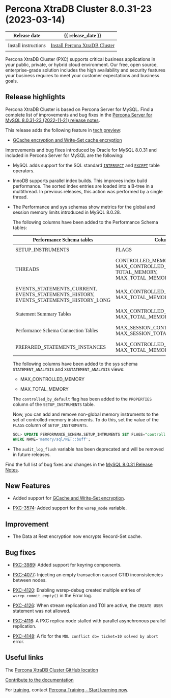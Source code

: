 # Percona XtraDB Cluster 8.0.31-23 (2023-03-14)

<style>
    table {
        width=50%;
        font-family: Poppins;
    }
    table td {
        border: 0px;
        padding: 8px;
    }
</style>

| Release date | {{ release_date }} |
|---|---|
| Install instructions | [Install Percona XtraDB Cluster](https://www.percona.com/doc/percona-xtradb-cluster/8.0/install/index.html) |

Percona XtraDB Cluster (PXC) supports critical business applications in your public, private, or hybrid cloud environment. Our free, open source, enterprise-grade solution includes the high availability and security features your business requires to meet your customer expectations and business goals.


## Release highlights

Percona XtraDB Cluster is based on Percona Server for MySQL. Find a complete list of improvements and bug fixes in the [Percona Server for MySQL 8.0.31-23 (2022-11-21) release notes](https://docs.percona.com/percona-server/8.0/release-notes/8.0.30-22.html).

This release adds the following feature in [tech preview](../glossary.md#tech-preview):

* [GCache encryption and Write-Set cache encryption](../management/gcache-write-set-cache-encryption)

Improvements and bug fixes introduced by Oracle for MySQL 8.0.31 and included in Percona Server for MySQL are the following:

* MySQL adds support for the SQL standard [`INTERSECT`](https://dev.mysql.com/doc/refman/8.0/en/intersect.html) and [`EXCEPT`](https://dev.mysql.com/doc/refman/8.0/en/except.html) table operators.

* InnoDB supports parallel index builds. This improves index build performance. The sorted index entries are loaded into a B-tree in a multithread. In previous releases, this action was performed by a single thread.

* The Performance and sys schemas show metrics for the global and session memory limits introduced in MySQL 8.0.28.

    The following columns have been added to the Performance Schema tables:

    | Performance Schema tables                                                            | Columns                                                   |
    | ------------------------------------------------------------------------------------ | --------------------------------------------------------- |
    | SETUP_INSTRUMENTS                                                                    | FLAGS                                                     |
    | THREADS                                                                              | CONTROLLED_MEMORY, MAX_CONTROLLED_MEMORY, TOTAL_MEMORY, MAX_TOTAL_MEMORY |
    | EVENTS_STATEMENTS_CURRENT, EVENTS_STATEMENTS_HISTORY, EVENTS_STATEMENTS_HISTORY_LONG | MAX_CONTROLLED_MEMORY, MAX_TOTAL_MEMORY                   |
    | Statement Summary Tables                                                             | MAX_CONTROLLED_MEMORY, MAX_TOTAL_MEMORY                   |
    | Performance Schema Connection Tables                                                 | MAX_SESSION_CONTROLLED_MEMORY, MAX_SESSION_TOTAL_MEMORY   |
    | PREPARED_STATEMENTS_INSTANCES                                                        | MAX_CONTROLLED_MEMORY, MAX_TOTAL_MEMORY                   |

    The following columns have been added to the sys schema `STATEMENT_ANALYSIS` and `X$STATEMENT_ANALYSIS` views:

    * MAX_CONTROLLED_MEMORY

    * MAX_TOTAL_MEMORY

    The `controlled_by_default` flag has been added to the `PROPERTIES` column of the `SETUP_INSTRUMENTS` table.

    Now, you can add and remove non-global memory instruments to the set of controlled-memory instruments. To do this, set the value of the `FLAGS` column of `SETUP_INSTRUMENTS`.

    ```sql
    SQL> UPDATE PERFORMANCE_SCHEMA.SETUP_INTRUMENTS SET FLAGS="controlled" 
    WHERE NAME='memory/sql/NET::buff';
    ```

* The `audit_log_flush` variable has been deprecated and will be removed in future releases.

Find the full list of bug fixes and changes in the [MySQL 8.0.31 Release Notes](https://dev.mysql.com/doc/relnotes/mysql/8.0/en/news-8-0-31.html).

## New Features

* Added support for [GCache and Write-Set encryption](../management/gcache-write-set-cache-encryption).

* [PXC-3574](https://jira.percona.com/browse/PXC-3574): Added support for the `wsrep_mode` variable.

## Improvement

* The Data at Rest encryption now encrypts Record-Set cache.

## Bug fixes

* [PXC-3989](https://jira.percona.com/browse/PXC-3989): Added support for keyring components. 

* [PXC-4077](https://jira.percona.com/browse/PXC-4077): Injecting an empty transaction caused GTID inconsistencies between nodes.

* [PXC-4120](https://jira.percona.com/browse/PXC-4120): Enabling wsrep-debug created multiple entries of `wsrep_commit_empty()` in the Error log.

* [PXC-4126](https://jira.percona.com/browse/PXC-4126): When stream replication and TOI are active, the `CREATE USER` statement was not allowed.

* [PXC-4116](https://jira.percona.com/browse/PXC-4116): A PXC replica node stalled with parallel asynchronous parallel replication.

* [PXC-4148](https://jira.percona.com/browse/PXC-4148): A fix for the `MDL conflict db= ticket=10 solved by abort` error.

## Useful links

The [Percona XtraDB Cluster GitHub location](https://github.com/percona/percona-xtradb-cluster)

[Contribute to the documentation](https://github.com/percona/pxc-docs/blob/8.0/contributing.md)

For [training](https://www.percona.com/training), contact [Percona Training - Start learning now](https://learn.percona.com/contact-me).

